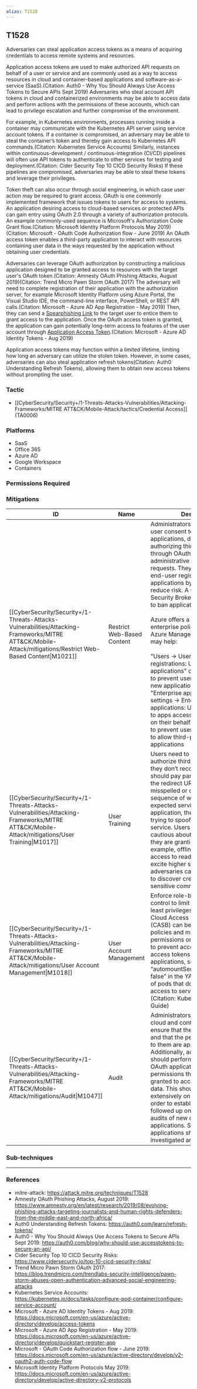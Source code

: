 ```yaml
---
alias: T1528
---
```


## T1528

Adversaries can steal application access tokens as a means of acquiring credentials to access remote systems and resources.

Application access tokens are used to make authorized API requests on behalf of a user or service and are commonly used as a way to access resources in cloud and container-based applications and software-as-a-service (SaaS).(Citation: Auth0 - Why You Should Always Use Access Tokens to Secure APIs Sept 2019)  Adversaries who steal account API tokens in cloud and containerized environments may be able to access data and perform actions with the permissions of these accounts, which can lead to privilege escalation and further compromise of the environment.

For example, in Kubernetes environments, processes running inside a container may communicate with the Kubernetes API server using service account tokens. If a container is compromised, an adversary may be able to steal the container’s token and thereby gain access to Kubernetes API commands.(Citation: Kubernetes Service Accounts)  Similarly, instances within continuous-development / continuous-integration (CI/CD) pipelines will often use API tokens to authenticate to other services for testing and deployment.(Citation: Cider Security Top 10 CICD Security Risks) If these pipelines are compromised, adversaries may be able to steal these tokens and leverage their privileges.

Token theft can also occur through social engineering, in which case user action may be required to grant access. OAuth is one commonly implemented framework that issues tokens to users for access to systems. An application desiring access to cloud-based services or protected APIs can gain entry using OAuth 2.0 through a variety of authorization protocols. An example commonly-used sequence is Microsoft's Authorization Code Grant flow.(Citation: Microsoft Identity Platform Protocols May 2019)(Citation: Microsoft - OAuth Code Authorization flow - June 2019) An OAuth access token enables a third-party application to interact with resources containing user data in the ways requested by the application without obtaining user credentials. 
 
Adversaries can leverage OAuth authorization by constructing a malicious application designed to be granted access to resources with the target user's OAuth token.(Citation: Amnesty OAuth Phishing Attacks, August 2019)(Citation: Trend Micro Pawn Storm OAuth 2017) The adversary will need to complete registration of their application with the authorization server, for example Microsoft Identity Platform using Azure Portal, the Visual Studio IDE, the command-line interface, PowerShell, or REST API calls.(Citation: Microsoft - Azure AD App Registration - May 2019) Then, they can send a [Spearphishing Link](https://attack.mitre.org/techniques/T1566/002) to the target user to entice them to grant access to the application. Once the OAuth access token is granted, the application can gain potentially long-term access to features of the user account through [Application Access Token](https://attack.mitre.org/techniques/T1550/001).(Citation: Microsoft - Azure AD Identity Tokens - Aug 2019)

Application access tokens may function within a limited lifetime, limiting how long an adversary can utilize the stolen token. However, in some cases, adversaries can also steal application refresh tokens(Citation: Auth0 Understanding Refresh Tokens), allowing them to obtain new access tokens without prompting the user.  




### Tactic
- [[CyberSecurity/Security+/1-Threats-Attacks-Vulnerabilities/Attacking-Frameworks/MITRE ATT&CK/Mobile-Attack/tactics/Credential Access]] (TA0006)

### Platforms
- SaaS
- Office 365
- Azure AD
- Google Workspace
- Containers

### Permissions Required

### Mitigations

| ID | Name | Description |
| --- | --- | --- |
| [[CyberSecurity/Security+/1-Threats-Attacks-Vulnerabilities/Attacking-Frameworks/MITRE ATT&CK/Mobile-Attack/mitigations/Restrict Web-Based Content\|M1021]] | Restrict Web-Based Content | Administrators can block end-user consent to OAuth applications, disabling users from authorizing third-party apps through OAuth 2.0 and forcing administrative consent for all requests. They can also block end-user registration of applications by their users, to reduce risk. A Cloud Access Security Broker can also be used to ban applications.<br /><br />Azure offers a couple of enterprise policy settings in the Azure Management Portal that may help:<br /><br />"Users -> User settings -> App registrations: Users can register applications" can be set to "no" to prevent users from registering new applications. <br />"Enterprise applications -> User settings -> Enterprise applications: Users can consent to apps accessing company data on their behalf" can be set to "no" to prevent users from consenting to allow third-party multi-tenant applications |
| [[CyberSecurity/Security+/1-Threats-Attacks-Vulnerabilities/Attacking-Frameworks/MITRE ATT&CK/Mobile-Attack/mitigations/User Training\|M1017]] | User Training | Users need to be trained to not authorize third-party applications they don’t recognize. The user should pay particular attention to the redirect URL: if the URL is a misspelled or convoluted sequence of words related to an expected service or SaaS application, the website is likely trying to spoof a legitimate service. Users should also be cautious about the permissions they are granting to apps. For example, offline access and access to read emails should excite higher suspicions because adversaries can utilize SaaS APIs to discover credentials and other sensitive communications. |
| [[CyberSecurity/Security+/1-Threats-Attacks-Vulnerabilities/Attacking-Frameworks/MITRE ATT&CK/Mobile-Attack/mitigations/User Account Management\|M1018]] | User Account Management | Enforce role-based access control to limit accounts to the least privileges they require. A Cloud Access Security Broker (CASB) can be used to set usage policies and manage user permissions on cloud applications to prevent access to application access tokens. In Kubernetes applications, set “automountServiceAccountToken: false” in the YAML specification of pods that do not require access to service account tokens.(Citation: Kubernetes Hardening Guide) |
| [[CyberSecurity/Security+/1-Threats-Attacks-Vulnerabilities/Attacking-Frameworks/MITRE ATT&CK/Mobile-Attack/mitigations/Audit\|M1047]] | Audit | Administrators should audit all cloud and container accounts to ensure that they are necessary and that the permissions granted to them are appropriate.  Additionally, administrators should perform an audit of all OAuth applications and the permissions they have been granted to access organizational data. This should be done extensively on all applications in order to establish a baseline, followed up on with periodic audits of new or updated applications. Suspicious applications should be investigated and removed. |

### Sub-techniques


---
### References

- mitre-attack: https://attack.mitre.org/techniques/T1528
- Amnesty OAuth Phishing Attacks, August 2019: https://www.amnesty.org/en/latest/research/2019/08/evolving-phishing-attacks-targeting-journalists-and-human-rights-defenders-from-the-middle-east-and-north-africa/
- Auth0 Understanding Refresh Tokens: https://auth0.com/learn/refresh-tokens/
- Auth0 - Why You Should Always Use Access Tokens to Secure APIs Sept 2019: https://auth0.com/blog/why-should-use-accesstokens-to-secure-an-api/
- Cider Security Top 10 CICD Security Risks: https://www.cidersecurity.io/top-10-cicd-security-risks/
- Trend Micro Pawn Storm OAuth 2017: https://blog.trendmicro.com/trendlabs-security-intelligence/pawn-storm-abuses-open-authentication-advanced-social-engineering-attacks
- Kubernetes Service Accounts: https://kubernetes.io/docs/tasks/configure-pod-container/configure-service-account/
- Microsoft - Azure AD Identity Tokens - Aug 2019: https://docs.microsoft.com/en-us/azure/active-directory/develop/access-tokens
- Microsoft - Azure AD App Registration - May 2019: https://docs.microsoft.com/en-us/azure/active-directory/develop/quickstart-register-app
- Microsoft - OAuth Code Authorization flow - June 2019: https://docs.microsoft.com/en-us/azure/active-directory/develop/v2-oauth2-auth-code-flow
- Microsoft Identity Platform Protocols May 2019: https://docs.microsoft.com/en-us/azure/active-directory/develop/active-directory-v2-protocols

